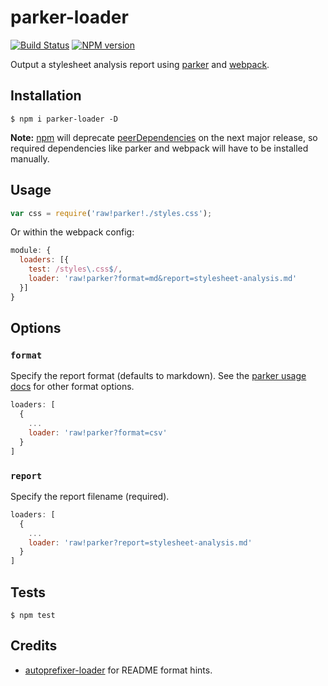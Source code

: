 # parker-loader

[![Build Status](https://travis-ci.org/tanem/parker-loader.png?branch=master)](https://travis-ci.org/tanem/parker-loader)
[![NPM version](https://badge.fury.io/js/parker-loader.svg)](http://badge.fury.io/js/parker-loader)

Output a stylesheet analysis report using [parker](https://github.com/katiefenn/parker) and [webpack](https://github.com/webpack/webpack).

## Installation

```
$ npm i parker-loader -D
```

__Note:__ [npm](https://npmjs.com) will deprecate [peerDependencies](https://github.com/npm/npm/issues/6565) on the next major release, so required dependencies like parker and webpack will have to be installed manually.

## Usage

```js
var css = require('raw!parker!./styles.css');
```

Or within the webpack config:

```js
module: {
  loaders: [{
    test: /styles\.css$/,
    loader: 'raw!parker?format=md&report=stylesheet-analysis.md'
  }]
}
```

## Options

### `format`

Specify the report format (defaults to markdown). See the [parker usage docs](https://github.com/katiefenn/parker/tree/master/docs/usage) for other format options.

```js
loaders: [
  {
    ...
    loader: 'raw!parker?format=csv'
  }
]
```

### `report`

Specify the report filename (required).

```js
loaders: [
  {
    ...
    loader: 'raw!parker?report=stylesheet-analysis.md'
  }
]
```

## Tests

```
$ npm test
```

## Credits

* [autoprefixer-loader](https://github.com/passy/autoprefixer-loader) for README format hints.